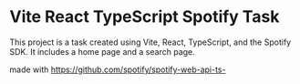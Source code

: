 # Vite React TypeScript Spotify Task

This project is a task created using Vite, React, TypeScript, and the Spotify SDK. It includes a home page and a search page.


made with https://github.com/spotify/spotify-web-api-ts-


